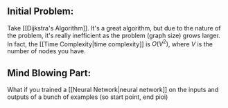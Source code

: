 ## Initial Problem:
Take [[Dijkstra's Algorithm]]. It's a great algorithm, but due to the nature of the problem, it's really inefficient as the problem (graph size) grows larger. In fact, the [[Time Complexity|time complexity]] is $O(V^2)$, where $V$ is the number of nodes you have. 

## Mind Blowing Part:
What if you trained a [[Neural Network|neural network]] on the inputs and outputs of a bunch of examples (so start point, end pioi)
